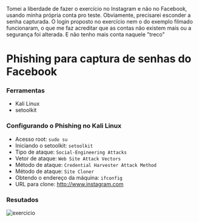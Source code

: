 Tomei a liberdade de fazer o exercício no Instagram e não no Facebook, usando minha própria conta pro teste. Obviamente, precisarei esconder a senha capturada. O login proposto no exercício nem o do exemplo filmado funcionaram, o que me faz acreditar que as contas não existem mais ou a segurança foi alterada. E não tenho mais conta naquele "treco"

# Phishing para captura de senhas do Facebook

### Ferramentas

- Kali Linux
- setoolkit

### Configurando o Phishing no Kali Linux

- Acesso root: ``` sudo su ```
- Iniciando o setoolkit: ``` setoolkit ```
- Tipo de ataque: ``` Social-Engineering Attacks ```
- Vetor de ataque: ``` Web Site Attack Vectors ```
- Método de ataque: ```Credential Harvester Attack Method ```
- Método de ataque: ``` Site Cloner ```
- Obtendo o endereço da máquina: ``` ifconfig ```
- URL para clone: http://www.instagram.com

### Resutados

![exercicio](https://github.com/rlouismiller/cibersecurity-desafio-phishing/assets/114757766/3733a08a-e410-4e22-979b-68025237ffab)
